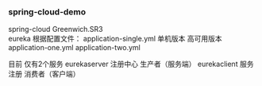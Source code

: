 ### spring-cloud-demo
spring-cloud  Greenwich.SR3  
eureka 根据配置文件：
application-single.yml 单机版本
高可用版本
application-one.yml
application-two.yml

目前 仅有2个服务
eurekaserver 注册中心 生产者（服务端）
eurekaclient 服务注册 消费者（客户端）
